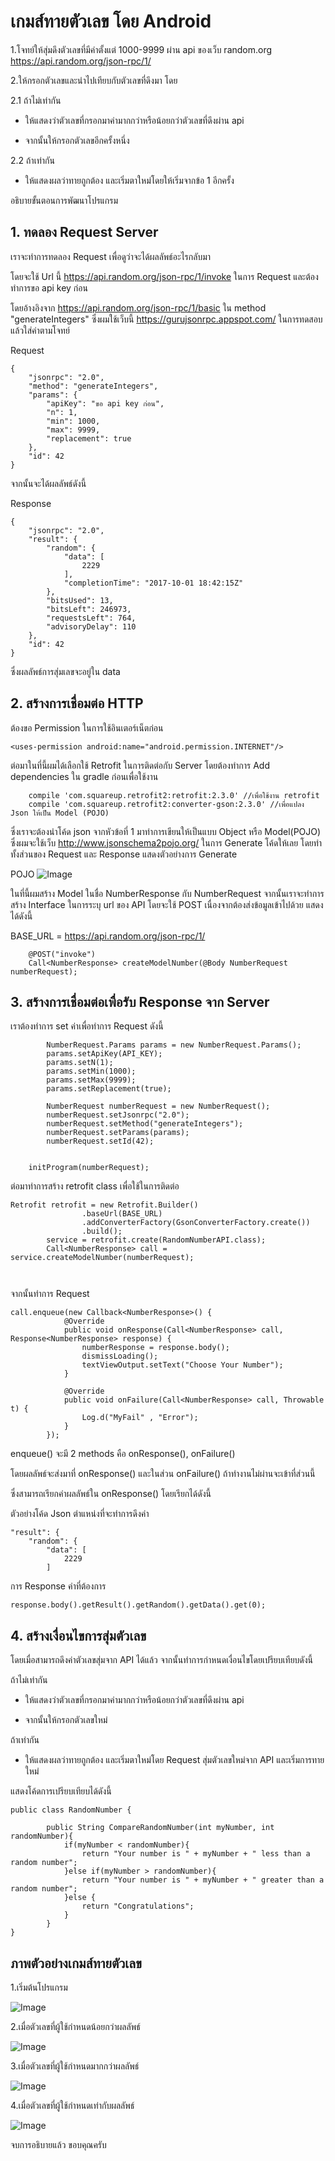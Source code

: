 # เกมส์ทายตัวเลข โดย Android
1.โจทย์ให้สุ่มดึงตัวเลขที่มีค่าตั้งแต่ 1000-9999 ผ่าน api ของเว็บ random.org
https://api.random.org/json-rpc/1/	
  
2.ให้กรอกตัวเลขและนำไปเทียบกับตัวเลขที่ดึงมา โดย

2.1 ถ้าไม่เท่ากัน
     
- ให้แสดงว่าตัวเลขที่กรอกมาค่ามากกว่าหรือน้อยกว่าตัวเลขที่ดึงผ่าน api 
	
- จากนั้นให้กรอกตัวเลขอีกครั้งหนึ่ง
	
2.2 ถ้าเท่ากัน
     
- ให้แสดงผลว่าทายถูกต้อง และเริ่มตาใหม่โดยให้เริ่มจากข้อ 1 อีกครั้ง

อธิบายขั้นตอนการพัฒนาโปรแกรม

## 1. ทดลอง Request Server

เราจะทำการทดลอง Request เพื่อดูว่าจะได้ผลลัพธ์อะไรกลับมา

โดยจะใช้ Url นี้ https://api.random.org/json-rpc/1/invoke ในการ Request และต้องทำการขอ api key ก่อน 

โดยอ้างอิงจาก https://api.random.org/json-rpc/1/basic ใน method "generateIntegers" ซึ่งผมใช้เว็บนี้ https://gurujsonrpc.appspot.com/ ในการทดสอบแล้วใส่ค่าตามโจทย์

Request
```    
{
    "jsonrpc": "2.0",
    "method": "generateIntegers",
    "params": {
        "apiKey": "ขอ api key ก่อน",
        "n": 1,
        "min": 1000,
        "max": 9999,
        "replacement": true
    },
    "id": 42
}
```

จากนั้นจะได้ผลลัพธ์ดังนี้

Response

```    
{
	"jsonrpc": "2.0",
	"result": {
		"random": {
			"data": [
				2229
			],
			"completionTime": "2017-10-01 18:42:15Z"
		},
		"bitsUsed": 13,
		"bitsLeft": 246973,
		"requestsLeft": 764,
		"advisoryDelay": 110
	},
	"id": 42
}
```

ซึ่งผลลัพธ์การสุ่มเลขจะอยู่ใน data

## 2. สร้างการเชื่อมต่อ HTTP 

ต้องขอ Permission ในการใช้อินเตอร์เน็ตก่อน

```
<uses-permission android:name="android.permission.INTERNET"/>
```

ต่อมาในที่นี้ผมได้เลือกใช้ Retrofit ในการติดต่อกับ Server โดยต้องทำการ Add dependencies ใน gradle ก่อนเพื่อใช้งาน

```
    compile 'com.squareup.retrofit2:retrofit:2.3.0' //เพื่อใช้งาน retrofit
    compile 'com.squareup.retrofit2:converter-gson:2.3.0' //เพื่อแปลง Json ให้เป็น Model (POJO)
```

ซึ่งเราจะต้องนำโค้ด json จากหัวข้อที่ 1 มาทำการเขียนให้เป็นแบบ Object หรือ Model(POJO) ซึ่งผมจะใช้เว็บ http://www.jsonschema2pojo.org/ ในการ Generate โค้ดให้เลย โดยทำทั้งส่วนของ Request และ Response แสดงตัวอย่างการ Generate

POJO
![Image](https://drive.google.com/uc?id=0B9xzpIJApeOlbnJDYVdQSkNLWHM)

ในที่นี้ผมสร้าง Model ในชื่อ NumberResponse กับ NumberRequest
จากนั้นเราจะทำการสร้าง Interface ในการระบุ url ของ API โดยจะใช้ POST เนื่องจากต้องส่งข้อมูลเข้าไปด้วย แสดงได้ดังนี้

BASE_URL = https://api.random.org/json-rpc/1/

```
    @POST("invoke")
    Call<NumberResponse> createModelNumber(@Body NumberRequest numberRequest);

```

## 3. สร้างการเชื่อมต่อเพื่อรับ Response จาก Server

เราต้องทำการ set ค่าเพื่อทำการ Request ดังนี้

```
        NumberRequest.Params params = new NumberRequest.Params();
        params.setApiKey(API_KEY);
        params.setN(1);
        params.setMin(1000);
        params.setMax(9999);
        params.setReplacement(true);

        NumberRequest numberRequest = new NumberRequest();
        numberRequest.setJsonrpc("2.0");
        numberRequest.setMethod("generateIntegers");
        numberRequest.setParams(params);
        numberRequest.setId(42);

	
	initProgram(numberRequest);
```

ต่อมาทำการสร้าง retrofit class เพื่อใช้ในการติดต่อ

```
Retrofit retrofit = new Retrofit.Builder()
                .baseUrl(BASE_URL)
                .addConverterFactory(GsonConverterFactory.create())
                .build();
        service = retrofit.create(RandomNumberAPI.class);
        Call<NumberResponse> call = service.createModelNumber(numberRequest);

        
```

จากนั้นทำการ Request

```
call.enqueue(new Callback<NumberResponse>() {
            @Override
            public void onResponse(Call<NumberResponse> call, Response<NumberResponse> response) {
                numberResponse = response.body();
                dismissLoading();
                textViewOutput.setText("Choose Your Number");
            }

            @Override
            public void onFailure(Call<NumberResponse> call, Throwable t) {
                Log.d("MyFail" , "Error");
            }
        });
```

enqueue() จะมี 2 methods คือ onResponse(), onFailure()

โดยผลลัพธ์จะส่งมาที่ onResponse() และในส่วน onFailure() ถ้าทำงานไม่ผ่านจะเข้าที่ส่วนนี้

ซึ่งสามารถเรียกค่าผลลัพธ์ใน onResponse() โดยเรียกได้ดังนี้

ตัวอย่างโค้ด Json ตำแหน่งที่จะทำการดึงค่า
```
"result": { 
	"random": {
		"data": [
			2229
		]
```

การ Response ค่าที่ต้องการ

```
response.body().getResult().getRandom().getData().get(0);
```


## 4. สร้างเงื่อนไขการสุ่มตัวเลข

โดยเมื่อสามารถดึงค่าตัวเลขสุ่มจาก API ได้แล้ว จากนั้นทำการกำหนดเงื่อนไขโดยเปรียบเทียบดังนี้
    
ถ้าไม่เท่ากัน
     	
- ให้แสดงว่าตัวเลขที่กรอกมาค่ามากกว่าหรือน้อยกว่าตัวเลขที่ดึงผ่าน api 

- จากนั้นให้กรอกตัวเลขใหม่
    
ถ้าเท่ากัน

- ให้แสดงผลว่าทายถูกต้อง และเริ่มตาใหม่โดย Request สุ่มตัวเลขใหม่จาก API และเริ่มการทายใหม่
	
แสดงโค้ดการเปรียบเทียบได้ดังนี้	
```
public class RandomNumber {

        public String CompareRandomNumber(int myNumber, int randomNumber){
            if(myNumber < randomNumber){
                return "Your number is " + myNumber + " less than a random number";
            }else if(myNumber > randomNumber){
                return "Your number is " + myNumber + " greater than a random number";
            }else {
                return "Congratulations";
            }
        }
}
```

## ภาพตัวอย่างเกมส์ทายตัวเลข
1.เริ่มต้นโปรแกรม

![Image](https://drive.google.com/uc?id=0B9xzpIJApeOlNGk4SUdTcDhCd3M)

2.เมื่อตัวเลขที่ผู้ใช้กำหนดน้อยกว่าผลลัพธ์

![Image](https://drive.google.com/uc?id=0B9xzpIJApeOlU2NoWXA5bUpraVk)

3.เมื่อตัวเลขที่ผู้ใช้กำหนดมากกว่าผลลัพธ์

![Image](https://drive.google.com/uc?id=0B9xzpIJApeOlZVBGQmxZQ3RDNFE)

4.เมื่อตัวเลขที่ผู้ใช้กำหนดเท่ากับผลลัพธ์

![Image](https://drive.google.com/uc?id=0B9xzpIJApeOlNGRnU1ExRVJZRGc)

จบการอธิบายแล้ว ขอบคุณครับ

